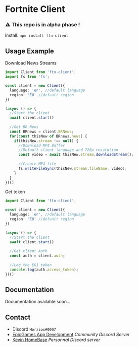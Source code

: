 # Fortnite Client

### :warning: This repo is in alpha phase !

Install:
`npm install ftn-client`

## Usage Example

Download News Streams
```typescript
import Client from 'ftn-client';
import fs from 'fs';

const client = new Client({
  language: 'en', //default language
  region: 'EU' //default region
})

(async () => {
  //Start the client
  await client.start()
  
  //Get BR News
  const BRnews = client.BRNews;
  for(const thisNew of BRnews.news) {
    if(thisNew.stream !== null) {
      //Download MP4 Buffer
      //Default client language and 720p resolution
      const video = await thisNew.stream.downloadStream();
      
      //Create MP4 file
      fs.writeFileSync(thisNew.stream.fileName, video);
    }
  }
})()
```

Get token
```typescript
import Client from 'ftn-client';

const client = new Client({
  language: 'en', //default language
  region: 'EU' //default region
})

(async () => {
  //Start the client
  await client.start()
  
  //Get client Auth
  const auth = client.auth;
  
  //Log the EG1 token
  console.log(auth.access_token);
})()
```

## Documentation
Documentation available soon...

## Contact
- Discord `Horziox#0007`
- [EpicGames App Development](https://discord.com/invite/j5xZ54RJvR) *Community Discord Server*
- [Kevin HomeBase](https://discord.com/invite/7XyNM4p) *Personnal Discord server*
